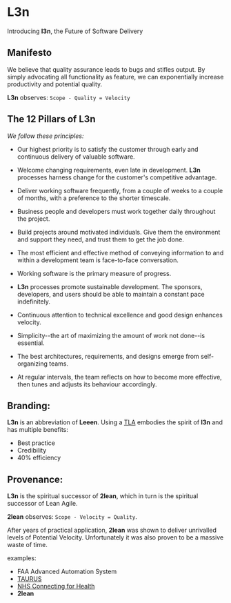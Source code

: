 # L3n
Introducing **l3n**, the Future of Software Delivery

## Manifesto
We believe that quality assurance leads to bugs and stifles output. By simply advocating all functionality as feature, we can exponentially increase productivity and potential quality.

**L3n** observes: `Scope - Quality = Velocity`

## The 12 Pillars of **L3n**
*We follow these principles:*

* Our highest priority is to satisfy the customer
through early and continuous delivery
of valuable software.

* Welcome changing requirements, even late in
development. **L3n** processes harness change for
the customer's competitive advantage.

* Deliver working software frequently, from a
couple of weeks to a couple of months, with a
preference to the shorter timescale.

* Business people and developers must work
together daily throughout the project.

* Build projects around motivated individuals.
Give them the environment and support they need,
and trust them to get the job done.

* The most efficient and effective method of
conveying information to and within a development
team is face-to-face conversation.

* Working software is the primary measure of progress.

* **L3n** processes promote sustainable development.
The sponsors, developers, and users should be able
to maintain a constant pace indefinitely.

* Continuous attention to technical excellence
and good design enhances velocity.

* Simplicity--the art of maximizing the amount
of work not done--is essential.

* The best architectures, requirements, and designs
emerge from self-organizing teams.

* At regular intervals, the team reflects on how
to become more effective, then tunes and adjusts
its behaviour accordingly.

## Branding:
**L3n** is an abbreviation of **Leeen**.
 Using a [TLA](https://en.wikipedia.org/wiki/Three-letter_acronym) embodies the spirit of **l3n** and has multiple benefits:
* Best practice
* Credibility
* 40% efficiency

## Provenance:
**L3n** is the spiritual successor of **2lean**, which in turn is the spiritual successor of Lean Agile.

**2lean** observes: `Scope - Velocity = Quality`.

After years of practical application, **2lean** was shown to deliver unrivalled levels of Potential Velocity. Unfortunately it was also proven to be a massive waste of time.

examples:
* FAA Advanced Automation System
* [TAURUS](https://en.wikipedia.org/wiki/TAURUS_(share_settlement))
* [NHS Connecting for Health](https://en.wikipedia.org/wiki/NHS_Connecting_for_Health)
* **2lean**
